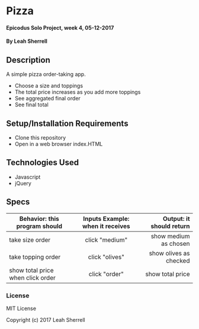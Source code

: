 # Pizza

#### Epicodus Solo Project, week 4, 05-12-2017

#### By Leah Sherrell

## Description
A simple pizza order-taking app.
* Choose a size and toppings
* The total price increases as you add more toppings
* See aggregated final order
* See final total

## Setup/Installation Requirements

* Clone this repository
* Open in a web browser index.HTML

## Technologies Used

* Javascript
* jQuery

## Specs
| Behavior: this program should| Inputs Example: when it receives | Output: it should return|
|------------------|:-------------:|------:|
|take size order|click "medium"|show medium as chosen|
|take topping order|click "olives"|show olives as checked|
|show total price when click order|click "order"|show total price|


### License

MIT License

Copyright (c) 2017 Leah Sherrell

